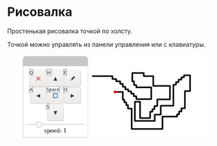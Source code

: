 # Рисовалка

Простенькая рисовалка точкой по холсту.

Точкой можно управлять из панели управления или с клавиатуры.

<p align="center">
    <img src="readme_images/control_panel.png" height="200">
    <img src="readme_images/image.png" height="200">
</p>